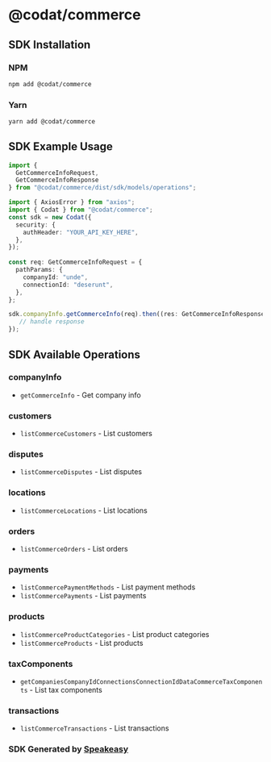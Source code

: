# @codat/commerce

<!-- Start SDK Installation -->
## SDK Installation

### NPM

```bash
npm add @codat/commerce
```

### Yarn

```bash
yarn add @codat/commerce
```
<!-- End SDK Installation -->

## SDK Example Usage
<!-- Start SDK Example Usage -->
```typescript
import {
  GetCommerceInfoRequest,
  GetCommerceInfoResponse
} from "@codat/commerce/dist/sdk/models/operations";

import { AxiosError } from "axios";
import { Codat } from "@codat/commerce";
const sdk = new Codat({
  security: {
    authHeader: "YOUR_API_KEY_HERE",
  },
});
    
const req: GetCommerceInfoRequest = {
  pathParams: {
    companyId: "unde",
    connectionId: "deserunt",
  },
};

sdk.companyInfo.getCommerceInfo(req).then((res: GetCommerceInfoResponse | AxiosError) => {
   // handle response
});
```
<!-- End SDK Example Usage -->

<!-- Start SDK Available Operations -->
## SDK Available Operations


### companyInfo

* `getCommerceInfo` - Get company info

### customers

* `listCommerceCustomers` - List customers

### disputes

* `listCommerceDisputes` - List disputes

### locations

* `listCommerceLocations` - List locations

### orders

* `listCommerceOrders` - List orders

### payments

* `listCommercePaymentMethods` - List payment methods
* `listCommercePayments` - List payments

### products

* `listCommerceProductCategories` - List product categories
* `listCommerceProducts` - List products

### taxComponents

* `getCompaniesCompanyIdConnectionsConnectionIdDataCommerceTaxComponents` - List tax components

### transactions

* `listCommerceTransactions` - List transactions
<!-- End SDK Available Operations -->

### SDK Generated by [Speakeasy](https://docs.speakeasyapi.dev/docs/using-speakeasy/client-sdks)
